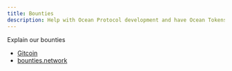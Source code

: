 ```yaml
---
title: Bounties
description: Help with Ocean Protocol development and have Ocean Tokens rain on you.
---
```


Explain our bounties

-   [Gitcoin](https://gitcoin.co/profile/oceanprotocol)
-   [bounties.network](https://explorer.bounties.network/explorer?bountyStage=active&search=ocean%20protocol)
